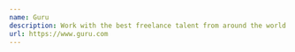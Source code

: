 ```yaml
---
name: Guru
description: Work with the best freelance talent from around the world on our secure, flexible and cost-effective platform.
url: https://www.guru.com
---
```

